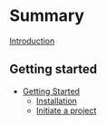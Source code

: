 # Summary

[Introduction](INTRODUCTION.md)

## Getting started

- [Getting Started](ch01/00-getting-started.md)
    - [Installation](ch01/01-installation.md)
    - [Initiate a project](ch01/02-initiate.md)